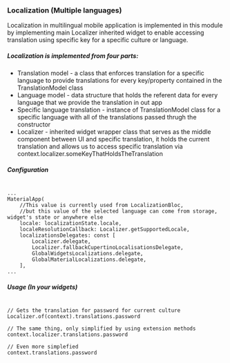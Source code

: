 ### Localization (Multiple languages)
Localization in multilingual mobile application is implemented in this module by implementing main Localizer inherited widget to enable accessing translation using specific key for a specific culture or language.
##### Localization is implemented from four parts:
- Translation model - a class that enforces translation for a specific language to provide translations for every key/property contained in the TranslationModel class
- Language model - data structure that holds the referent data for every language that we provide the translation in out app 
- Specific language translation - instance of TranslationModel class for a specific language with all of the translations passed thrugh the constructor
- Localizer - inherited widget wrapper class that serves as the middle component between UI and specific translation, it holds the current translation and allows us to access specific translation via context.localizer.someKeyThatHoldsTheTranslation

##### Configuration
#
```
... 
MaterialApp(
    //This value is currently used from LocalizationBloc, 
    //but this value of the selected language can come from storage, widget's state or anywhere else
    locale: localizationState.locale,
    localeResolutionCallback: Localizer.getSupportedLocale,
    localizationsDelegates: const [
        Localizer.delegate,
        Localizer.fallbackCupertinoLocalisationsDelegate,
        GlobalWidgetsLocalizations.delegate,
        GlobalMaterialLocalizations.delegate,
    ],
...
```

##### Usage (In your widgets)
#
```
// Gets the translation for password for current culture
Localizer.of(context).translations.password

// The same thing, only simplified by using extension methods
context.localizer.translations.password

// Even more simplefied
context.translations.password 
```